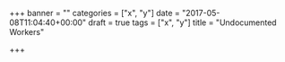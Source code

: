 +++
banner = ""
categories = ["x", "y"]
date = "2017-05-08T11:04:40+00:00"
draft = true
tags = ["x", "y"]
title = "Undocumented Workers"

+++
